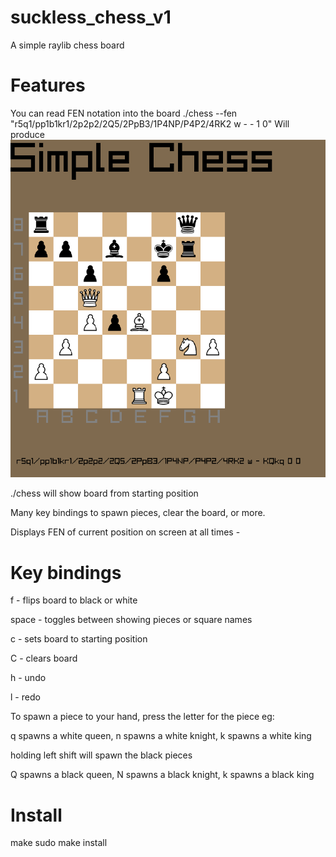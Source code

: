 # suckless_chess_v1
A simple raylib chess board

# Features
You can read FEN notation into the board
./chess --fen "r5q1/pp1b1kr1/2p2p2/2Q5/2PpB3/1P4NP/P4P2/4RK2 w - - 1 0"
Will produce
![Image of fen above rendered](https://github.com/sherllyneo/suckless_chess_v1/blob/main/readme_images/fen.png?raw=true)


./chess will show board from starting position


Many key bindings to spawn pieces, clear the board, or more.


Displays FEN of current position on screen at all times - 

# Key bindings
f - flips board to black or white

space - toggles between showing pieces or square names

c - sets board to starting position

C - clears board

h - undo

l - redo

To spawn a piece to your hand, press the letter for the piece 
eg:


q spawns a white queen, n spawns a white knight, k spawns a white king

holding left shift will spawn the black pieces

Q spawns a black queen, N spawns a black knight, k spawns a black king



# Install
make
sudo make install
